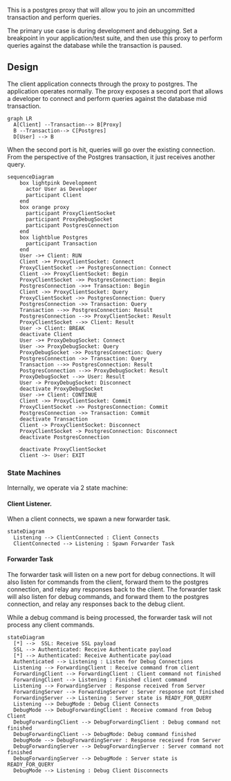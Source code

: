 This is a postgres proxy that will allow you to join an uncommitted transaction and perform queries.

The primary use case is during development and debugging. Set a breakpoint in your application/test suite, and then use this proxy to perform queries against the database while the transaction is paused.

## Design
The client application connects through the proxy to postgres. The application operates normally. The proxy exposes a second port that allows a developer to connect and perform queries against the database mid transaction.

```mermaid
graph LR
  A[Client] --Transaction--> B[Proxy]
  B --Transaction--> C[Postgres]
  D[User] --> B
```
When the second port is hit, queries will go over the existing connection. From the perspective of the Postgres transaction, it just receives another query.
```mermaid
sequenceDiagram
    box lightpink Development
      actor User as Developer
      participant Client
    end
    box orange proxy
      participant ProxyClientSocket
      participant ProxyDebugSocket
      participant PostgresConnection
    end
    box lightblue Postgres
      participant Transaction
    end
    User ->+ Client: RUN
    Client ->+ ProxyClientSocket: Connect
    ProxyClientSocket ->+ PostgresConnection: Connect
    Client ->> ProxyClientSocket: Begin
    ProxyClientSocket ->> PostgresConnection: Begin
    PostgresConnection ->>+ Transaction: Begin
    Client ->> ProxyClientSocket: Query
    ProxyClientSocket ->> PostgresConnection: Query
    PostgresConnection ->> Transaction: Query
    Transaction -->> PostgresConnection: Result
    PostgresConnection -->> ProxyClientSocket: Result
    ProxyClientSocket -->> Client: Result
    User -> Client: BREAK
    deactivate Client
    User ->+ ProxyDebugSocket: Connect
    User ->> ProxyDebugSocket: Query
    ProxyDebugSocket ->> PostgresConnection: Query
    PostgresConnection ->> Transaction: Query
    Transaction -->> PostgresConnection: Result
    PostgresConnection -->> ProxyDebugSocket: Result
    ProxyDebugSocket -->> User: Result
    User -> ProxyDebugSocket: Disconnect
    deactivate ProxyDebugSocket
    User ->+ Client: CONTINUE
    Client ->> ProxyClientSocket: Commit
    ProxyClientSocket ->> PostgresConnection: Commit
    PostgresConnection ->> Transaction: Commit
    deactivate Transaction
    Client -> ProxyClientSocket: Disconnect
    ProxyClientSocket -> PostgresConnection: Disconnect
    deactivate PostgresConnection

    deactivate ProxyClientSocket
    Client ->- User: EXIT
```
### State Machines
Internally, we operate via 2 state machine:

#### Client Listener.
When a client connects, we spawn a new forwarder task.
```mermaid
stateDiagram
  Listening --> ClientConnected : Client Connects
  ClientConnected --> Listening : Spawn Forwarder Task
```
#### Forwarder Task
The forwarder task will listen on a new port for debug connections. It will also listen for commands from the client, forward them to the postgres connection, and relay any responses back to the client. The forwarder task will also listen for debug commands, and forward them to the postgres connection, and relay any responses back to the debug client.

While a debug command is being processed, the forwarder task will not process any client commands. 

```mermaid
stateDiagram
  [*] -->  SSL: Receive SSL payload
  SSL --> Authenticated: Receive Authenticate payload
  [*] --> Authenticated: Receive Authenticate payload
  Authenticated --> Listening : Listen for Debug Connections
  Listening --> ForwardingClient : Receive command from client
  ForwardingClient --> ForwardingClient : Client command not finished
  ForwardingClient --> Listening : Finished client command
  Listening --> ForwardingServer : Response received from Server 
  ForwardingServer --> ForwardingServer : Server response not finished
  ForwardingServer --> Listening : Server state is READY_FOR_QUERY
  Listening --> DebugMode : Debug Client Connects
  DebugMode --> DebugForwardingClient : Receive command from Debug Client
  DebugForwardingClient --> DebugForwardingClient : Debug command not finished
  DebugForwardingClient --> DebugMode: Debug command finished
  DebugMode --> DebugForwardingServer : Response received from Server
  DebugForwardingServer --> DebugForwardingServer : Server command not finished
  DebugForwardingServer --> DebugMode : Server state is READY_FOR_QUERY
  DebugMode --> Listening : Debug Client Disconnects
```